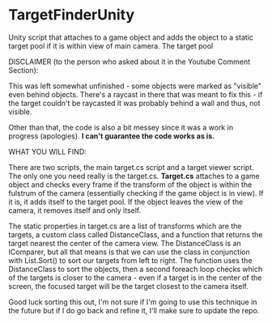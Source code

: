 # TargetFinderUnity
Unity script that attaches to a game object and adds the object to a static target pool if it is within view of main camera. The target pool

DISCLAIMER (to the person who asked about it in the Youtube Comment Section):

This was left somewhat unfinished - some objects were marked as "visible" even behind objects. There's a raycast in there that was meant to fix this - if the target couldn't be raycasted it was probably behind a wall and thus, not visible.

Other than that, the code is also a bit messey since it was a work in progress (apologies). **I can't guarantee the code works as is.**

WHAT YOU WILL FIND:

There are two scripts, the main target.cs script and a target viewer script. The only one you need really is the target.cs. **Target.cs** attaches to a game object and checks every frame if the transform of the object is within the fulstrum of the camera (essentially checking if the game object is in view). If it is, it adds itself to the target pool. If the object leaves the view of the camera, it removes itself and only itself.

The static properties in target.cs are a list of transforms which are the targets, a custom class called DistanceClass, and a function that returns the target nearest the center of the camera view. The DistanceClass is an IComparer, but all that means is that we can use the class in conjunction with List.Sort() to sort our targets from left to right. The function uses the DistanceClass to sort the objects, then a second foreach loop checks which of the targets is closer to the camera - even if a target is in the center of the screen, the focused target will be the target closest to the camera itself.

Good luck sorting this out, I'm not sure if I'm going to use this technique in the future but if I do go back and refine it, I'll make sure to update the repo.
